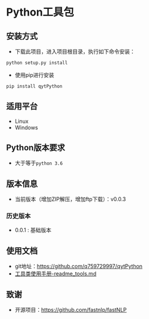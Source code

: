 
# Python工具包

## 安装方式

- 下载此项目，进入项目根目录，执行如下命令安装：

```python
python setup.py install
```

- 使用pip进行安装

```python
pip install qytPython
```

## 适用平台

- Linux
- Windows

## Python版本要求

- 大于等于`python 3.6`

## 版本信息

- 当前版本（增加ZIP解压，增加ftp下载）：v0.0.3

### 历史版本

- 0.0.1 : 基础版本

## 使用文档

- git地址：<https://github.com/q759729997/qytPython>
- [工具类使用手册-readme_tools.md](https://github.com/q759729997/qytPython/blob/master/readme_tools.md)

## 致谢

- 开源项目：<https://github.com/fastnlp/fastNLP>
